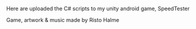 Here are uploaded the C# scripts to my unity android game, SpeedTester

Game, artwork & music made by Risto Halme
